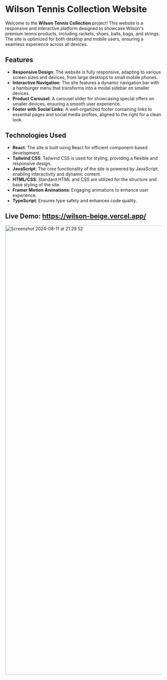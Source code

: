 # Wilson Tennis Collection Website

Welcome to the **Wilson Tennis Collection** project! This website is a responsive and interactive platform designed to showcase Wilson's premium tennis products, including rackets, shoes, balls, bags, and strings. The site is optimized for both desktop and mobile users, ensuring a seamless experience across all devices.

## Features


- **Responsive Design**: The website is fully responsive, adapting to various screen sizes and devices, from large desktops to small mobile phones.
- **Interactive Navigation**: The site features a dynamic navigation bar with a hamburger menu that transforms into a modal sidebar on smaller devices.
- **Product Carousel**: A carousel slider for showcasing special offers on smaller devices, ensuring a smooth user experience.
- **Footer with Social Links**: A well-organized footer containing links to essential pages and social media profiles, aligned to the right for a clean look.

## Technologies Used

- **React**: The site is built using React for efficient component-based development.
- **Tailwind CSS**: Tailwind CSS is used for styling, providing a flexible and responsive design.
- **JavaScript**: The core functionality of the site is powered by JavaScript, enabling interactivity and dynamic content.
- **HTML/CSS**: Standard HTML and CSS are utilized for the structure and base styling of the site.
- **Framer Motion Animations**: Engaging animations to enhance user experience.
- **TypeScript**: Ensures type safety and enhances code quality.

## Live Demo: https://wilson-beige.vercel.app/

<img width="1440" alt="Screenshot 2024-08-11 at 21 29 52" src="https://github.com/user-attachments/assets/2e8e9d46-03c1-49d3-8998-58340d110c75">
